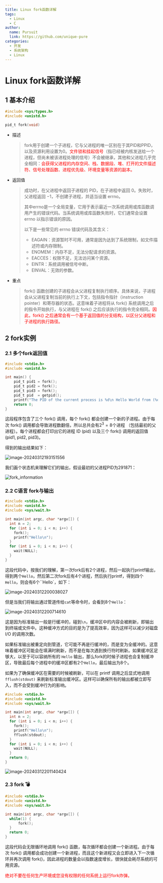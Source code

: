 ```yaml
---
title: Linux fork函数详解
tags: 
  - Linux
  - C
author: 
  name: Pursuit
  link: https://github.com/unique-pure
categories: 
  - 开发
  - 系统架构
  - Linux
---
```

# Linux fork函数详解

## 1 基本介绍

```c
#include <sys/types.h>
#include <unistd.h>

pid_t fork(void)
```



* 描述

	> fork用于创建一个子进程，它与父进程的唯一区别在于其PID和PPID，以及资源利用设置为0。<font color="red">文件锁和挂起信号</font>（指已经被内核发送给一个进程，但尚未被该进程处理的信号）不会被继承，其他和父进程几乎完全相同：<font color="red">会获得父进程的内存空间、栈、数据段、堆、打开的文件描述符、信号处理函数、进程优先级、环境变量等资源的副本。</font>

* 返回值

	> 成功时，在父进程中返回子进程的 PID，在子进程中返回 $0$。失败时，父进程返回 $-1$，不创建子进程，并适当设置 errno。
	>
	> 其中errno是一个全局变量，它用于表示最近一次系统调用或库函数调用产生的错误代码。当系统调用或库函数失败时，它们通常会设置 errno 以指示错误的原因。
	>
	> 以下是一些常见的 errno 错误代码及其含义：
	>
	> * EAGAIN：资源暂时不可用，通常是因为达到了系统限制，如文件描述符或内存限制。
	> * ENOMEM：内存不足，无法分配请求的资源。
	> * EACCES：权限不足，无法访问某个资源。
	> * EINTR：系统调用被信号中断。
	> * EINVAL：无效的参数。

* 重点

	> fork() 函数创建的子进程会从父进程复制执行顺序。具体来说，子进程会从父进程复制当前的执行上下文，包括指令指针（instruction pointer）和寄存器的状态。这意味着子进程将从 fork() 系统调用之后的指令开始执行，与父进程在 fork() 之后应该执行的指令完全相同。<font color="red">因此，fork() 之后通常会有一个基于返回值的分支结构，以区分父进程和子进程的执行路径。</font>

## 2 fork实例

### 2.1 多个fork返回值

```c
#include <stdio.h>
#include <unistd.h>

int main() {
    pid_t pid1 = fork();
    pid_t pid2 = fork();
    pid_t pid3 = fork();
    pid_t pid  = getpid();
    printf("The PID of the current process is %d\n Hello World from (%d, %d, %d)\n", pid, pid1, pid2, pid3);
    return 0;
}
```

这段程序包含了三个 fork() 调用，每个 fork() 都会创建一个新的子进程。由于每次 fork() 调用都会导致进程数翻倍，所以总共会有$2^3=8$个进程 （包括最初的父进程）。每个进程都会打印出它的进程 ID (pid) 以及三个 fork() 调用的返回值 (pid1, pid2, pid3)。

得到的输出结果如下：

![image-20240312193151556](https://raw.githubusercontent.com/unique-pure/NewPicGoLibrary/main/img/image-20240312193151556.png)

我们画个状态机来理解它们的输出，假设最初的父进程PID为291871：

![fork_information](https://raw.githubusercontent.com/unique-pure/NewPicGoLibrary/main/img/fork_information.png)

### 2.2 C语言 fork与输出

```c
#include <stdio.h>
#include <unistd.h>
#include <sys/wait.h>

int main(int argc, char *argv[]) {
  int n = 2;
  for (int i = 0; i < n; i++) {
    fork();
    printf("Hello\n");
  }
  for (int i = 0; i < n; i++) {
    wait(NULL);
  }
}
```

这段代码中，按我们的理解，第一次fork后有2个进程，然后一起执行printf输出，得到两个`Hello`，然后第二次fork后有4个进程，然后执行printf，得到四个`Hello`，则会有6个``Hello`，如下：

![image-20240312200038027](https://raw.githubusercontent.com/unique-pure/NewPicGoLibrary/main/img/image-20240312200038027.png)

但是当我们将输出通过管道传给`cat`等命令时，会看到8个`Hello`：

![image-20240312200714610](https://raw.githubusercontent.com/unique-pure/NewPicGoLibrary/main/img/image-20240312200714610.png)

这是因为标准输出一般是行缓冲的，碰到`\n`，缓冲区中的内容会被刷新，即输出到终端或文件中。这种缓冲方式的目的是为了提高效率，因为这样可以减少对磁盘 I/O 的调用次数。

如果标准输出被重定向到管道，它可能不再是行缓冲的，而是变为全缓冲的。这意味着缓冲区可能会在填满时刷新，而不是在每次遇到换行符时刷新。如果缓冲区足够大，以至于可以容纳所有的 `Hello` 输出，那么fork的时候子进程也会复制缓冲区，导致最后每个进程中的缓冲区都有2个`Hello`，最后输出为8个。

如果为了确保缓冲区在需要的时候被刷新，可以在 printf 调用之后显式地调用 `fflush(stdout)` 来刷新标准输出缓冲区。这样可以确保所有的输出都被立即写入，而不会受到缓冲行为的影响。

```c
#include <stdio.h>
#include <unistd.h>
#include <sys/wait.h>

int main(int argc, char *argv[]) {
  int n = 2;
  for (int i = 0; i < n; i++) {
    fork();
    printf("Hello\n");
    fflush(stdout);
  }
  for (int i = 0; i < n; i++) {
    wait(NULL);
  }
  return 0;
}
```

![image-20240312201140424](https://raw.githubusercontent.com/unique-pure/NewPicGoLibrary/main/img/image-20240312201140424.png)

### 2.3 fork 💣

```c
#include <stdio.h>
#include <unistd.h>
#include <sys/wait.h>

int main(int argc, char *argv[]) {
  while(1) {
      fork();
  }
  return 0;
}
```

这段代码会无限循环地调用 fork() 函数，每次循环都会创建一个新进程。由于每次 fork() 调用都会成功创建一个新进程，而且这个新进程又会立即进入下一次循环并再次调用 fork()，因此进程的数量会以指数速度增长，很快就会耗尽系统的可用资源。



<font color="red">绝对不要在任何生产环境或您没有权限的任何系统上运行fork炸弹。</font>